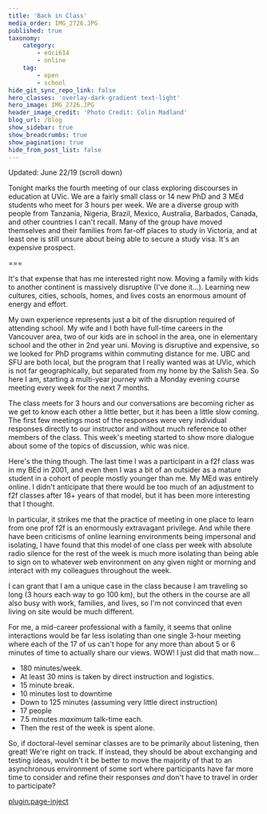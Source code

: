 ```yaml
---
title: 'Back in Class'
media_order: IMG_2726.JPG
published: true
taxonomy:
    category:
        - edci614
        - online
    tag:
        - open
        - school
hide_git_sync_repo_link: false
hero_classes: 'overlay-dark-gradient text-light'
hero_image: IMG_2726.JPG
header_image_credit: 'Photo Credit: Colin Madland'
blog_url: /blog
show_sidebar: true
show_breadcrumbs: true
show_pagination: true
hide_from_post_list: false
---
```


Updated: June 22/19 (scroll down)

Tonight marks the fourth meeting of our class exploring discourses in education at UVic. We are a fairly small class or 14 new PhD and 3 MEd students who meet for 3 hours per week. We are a diverse group with people from Tanzania, Nigeria, Brazil, Mexico, Australia, Barbados, Canada, and other countries I can't recall. Many of the group have moved themselves and their families from far-off places to study in Victoria, and at least one is still unsure about being able to secure a study visa. It's an expensive prospect.

===

It's that expense that has me interested right now. Moving a family with kids to another continent is massively disruptive (I've done it...). Learning new cultures, cities, schools, homes, and lives costs an enormous amount of energy and effort.

My own experience represents just a bit of the disruption required of attending school. My wife and I both have full-time careers in the Vancouver area, two of our kids are in school in the area, one in elementary school and the other in 2nd year uni. Moving is disruptive and expensive, so we looked for PhD programs within commuting distance for me. UBC and SFU are both local, but the program that I really wanted was at UVic, which is not far geographically, but separated from my home by the Salish Sea. So here I am, starting a multi-year journey with a Monday evening course meeting every week for the next 7 months.

The class meets for 3 hours and our conversations are becoming richer as we get to know each other a little better, but it has been a little slow coming. The first few meetings most of the responses were very individual responses directly to our instructor and without much reference to other members of the class. This week's meeting started to show more dialogue about some of the topics of discussion, whic was nice.

Here's the thing though. The last time I was a participant in a f2f class was in my BEd in 2001, and even then I was a bit of an outsider as a mature student in a cohort of people mostly younger than me. My MEd was entirely online. I didn't anticipate that there would be too much of an adjustment to f2f classes after 18+ years of that model, but it has been more interesting that I thought.

In particular, it strikes me that the practice of meeting in one place to learn from one prof f2f is an enormously extravagant privilege. And while there have been criticisms of online learning environments being impersonal and isolating, I have found that this model of one class per week with absolute radio silence for the rest of the week is much more isolating than being able to sign on to whatever web environment on any given night or morning and interact with my colleagues throughout the week.

I can grant that I am a unique case in the class because I am traveling so long (3 hours each way to go 100 km), but the others in the course are all also busy with work, families, and lives, so I'm not convinced that even living on site would be much different.

For me, a mid-career professional with a family, it seems that online interactions would be far less isolating than one single 3-hour meeting where each of the 17 of us can't hope for any more than about 5 or 6 minutes of time to actually share our views. WOW! I just did that math now...

* 180 minutes/week.
* At least 30 mins is taken by direct instruction and logistics.
* 15 minute break.
* 10 minutes lost to downtime
* Down to 125 minutes (assuming very little direct instruction)
* 17 people
* 7.5 minutes *maximum* talk-time each.
* Then the rest of the week is spent alone.

So, if doctoral-level seminar classes are to be primarily about listening, then great! We're right on track. If instead, they should be about exchanging and testing ideas, wouldn't it be better to move the majority of that to an asynchronous environment of some sort where participants have far more time to consider and refine their responses *and* don't have to travel in order to participate?

[plugin:page-inject](_back-in-class-update)
